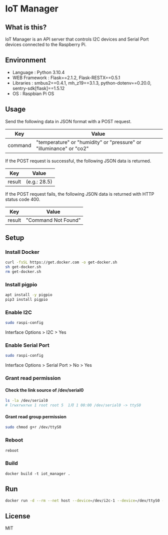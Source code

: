 # IoT Manager

## What is this?

IoT Manager is an API server that controls I2C devices and Serial Port devices connected to the Raspberry Pi.

## Environment

- Language : Python 3.10.4
- WEB Framework : Flask==2.1.2, Flask-RESTX==0.5.1
- Libraries : smbus2==0.4.1, mh_z19==3.1.3, python-dotenv==0.20.0, sentry-sdk[flask]==1.5.12
- OS : Raspbian Pi OS

## Usage

Send the following data in JSON format with a POST request.

| Key     | Value                |
| ------- | -------------------- |
| command | "temperature" or "humidity" or "pressure" or "illuminance" or "co2" |

If the POST request is successful, the following JSON data is returned.

| Key    | Value        |
| ------ | ------------ |
| result | (e.g.: 28.5) |

If the POST request fails, the following JSON data is returned with HTTP status code 400.

| Key    | Value               |
| ------ | ------------------- |
| result | "Command Not Found" |

## Setup

### Install Docker

```sh
curl -fsSL https://get.docker.com -o get-docker.sh
sh get-docker.sh
rm get-docker.sh
```

### Install pigpio

```sh
apt install -y pigpio
pip3 install pigpio
```

### Enable I2C

```sh
sudo raspi-config
```

Interface Options > I2C > Yes

### Enable Serial Port

```sh
sudo raspi-config
```

Interface Options > Serial Port > No > Yes

### Grant read permission

#### Check the link source of /dev/serial0

```sh
ls -la /dev/serial0
# lrwxrwxrwx 1 root root 5  1月 1 00:00 /dev/serial0 -> ttyS0
```

#### Grant read group permission

```sh
sudo chmod g+r /dev/ttyS0
```

### Reboot

```sh
reboot
```

### Build

```
docker build -t iot_manager .
```

## Run

```sh
docker run -d --rm --net host --device=/dev/i2c-1 --device=/dev/ttyS0 --name iot_manager iot_manager
```

## License

MIT
